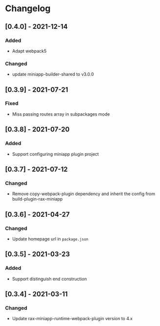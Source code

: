 # Changelog

## [0.4.0] - 2021-12-14
### Added

- Adapt webpack5

### Changed

- update miniapp-builder-shared to v3.0.0

## [0.3.9] - 2021-07-21

### Fixed

- Miss passing routes array in subpackages mode

## [0.3.8] - 2021-07-20

### Added

- Support configuring miniapp plugin project

## [0.3.7] - 2021-07-12

### Changed

- Remove copy-webpack-plugin dependency and inherit the config from build-plugin-rax-miniapp

## [0.3.6] - 2021-04-27

### Changed

- Update homepage url in `package.json`

## [0.3.5] - 2021-03-23

### Added

- Support distinguish end construction
## [0.3.4] - 2021-03-11

### Changed

- Update rax-miniapp-runtime-webpack-plugin version to 4.x
